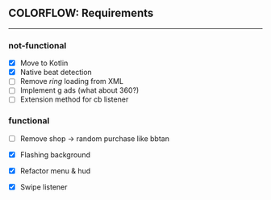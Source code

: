 ## COLORFLOW: Requirements
---

### not-functional
- [x] Move to Kotlin
- [x] Native beat detection
- [ ] Remove _ring_ loading from XML
- [ ] Implement g ads (what about 360?)
- [ ] Extension method for cb listener

### functional
- [ ] Remove shop -> random purchase like bbtan
- [x] Flashing background
- [x] Refactor menu & hud
- [x] Swipe listener


